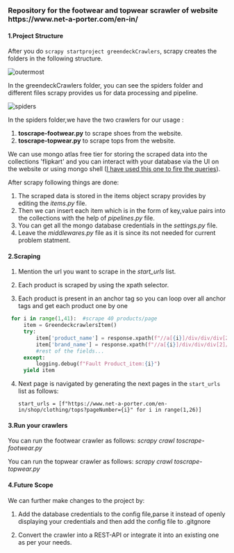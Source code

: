 <h3>Repository for the footwear and topwear scrawler of website https://www.net-a-porter.com/en-in/</h3>


<h4>1.Project Structure</h4>

After you do ```scrapy startproject greendeckCrawlers```, scrapy creates the folders in the following structure.

![outermost](https://user-images.githubusercontent.com/47865216/142723751-6d38e08e-11b8-4208-a9ed-b88c715895d2.PNG)

In the greendeckCrawlers folder, you can see the spiders folder and different files scrapy provides us for data processing and pipeline.

![spiders](https://user-images.githubusercontent.com/47865216/142723775-21d92304-8587-4aac-99fd-1e26ddbea307.PNG)


In the spiders folder,we have the two crawlers for our usage : 
1. **toscrape-footwear.py** to scrape shoes from the website.
2. **toscrape-topwear.py** to scrape tops from the website.

We can use mongo atlas free tier for storing the scraped data into the collections 'flipkart' and you can interact with your 
database via the UI on the website or using mongo shell (<a href="https://docs.mongodb.com/mongodb-shell/install/"/>I have used this one to fire the queries</a>).

After scrapy following things are done:
1. The scraped data is stored in the items object scrapy provides by editing the *items.py* file.
2. Then we can insert each item which is in the form of key,value pairs into the collections with
   the help of *pipelines.py* file. 
3. You can get all the mongo database credentials in the *settings.py* file.
4. Leave the *middlewares.py* file as it is since its not needed for current problem statment.


<h4>2.Scraping</h4>

1. Mention the url you want to scrape in the *start_urls* list.

2. Each product is scraped by using the xpath selector.
 
3. Each product is present in an anchor tag so you can loop over all anchor tags and get each product one by one

```python
 for i in range(1,41):  #scrape 40 products/page
     item = GreendeckcrawlersItem()
     try:
         item['product_name'] = response.xpath(f"//a[{i}]/div/div/div[2]/div/span/span[3]/text()").get()
         item['brand_name'] = response.xpath(f"//a[{i}]/div/div/div[2]/div/span/span[1]/text()").get()
         #rest of the fields...
     except:
         logging.debug(f"Fault Product_item:{i}")
     yield item	 
```
4. Next page is navigated by generating the next pages in the ```start_urls``` list as follows:

   ```start_urls = [f"https://www.net-a-porter.com/en-in/shop/clothing/tops?pageNumber={i}" for i in range(1,26)]```


<h4>3.Run your crawlers</h4>

You can run the footwear crawler as follows:
*scrapy crawl toscrape-footwear.py*


You can run the topwear crawler as follows:
*scrapy crawl toscrape-topwear.py*



<h4>4.Future Scope</h4>
We can further make changes to the project by:

1. Add the database credentials to the config file,parse it instead of openly displaying your credentials and
   then add the config file to .gitgnore
   
2. Convert the crawler into a REST-API or integrate it into an existing one as per your needs.

